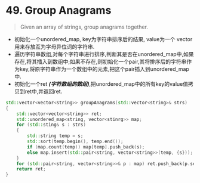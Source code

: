 # 49. Group Anagrams

> Given an array of strings, group anagrams together.  

- 初始化一个unordered_map, key为字符串排序后的结果, value为一个
vector<string>用来存放互为字母异位词的字符串.
- 遍历字符串数组,对每个字符串进行排序,判断其是否在unordered_map中,如果
存在,将其插入到数组中;如果不存在,则初始化一个pair,其将排序后的字符串作为key,将原字符串作为一个数组中的元素,把这个pair插入到unordered_map中.
- 初始化一个ret ***(字符数组的数组)***,把unordered_map中的所有key的value值拷贝到ret中,并返回ret.

```C++
std::vector<vector<string>> groupAnagrams(std::vector<string>& strs)
{
    std::vector<vector<string>> ret;
    std::unordered_map<string, vector<stinrg>> map;
    for (std::sting& s : strs)
    {
        std::string temp = s;
        std::sort(temp.begin(), temp.end());
        if (map.count(temp)) map[temp].push_back(s);
        else map.insert(std::pair<string, vector<string>>(temp, {s})); 
    }
    for (std::pair<string, vector<string>>& p : map) ret.push_back(p.second);
    return ret;
}